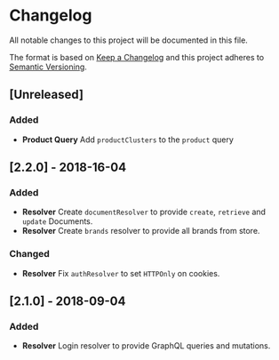 # Changelog

All notable changes to this project will be documented in this file.

The format is based on [Keep a Changelog](http://keepachangelog.com/en/1.0.0/)
and this project adheres to [Semantic Versioning](http://semver.org/spec/v2.0.0.html).

## [Unreleased]

### Added

* **Product Query** Add `productClusters` to the `product` query

## [2.2.0] - 2018-16-04

### Added

* **Resolver** Create `documentResolver` to provide `create`, `retrieve` and `update` Documents.
* **Resolver** Create `brands` resolver to provide all brands from store.

### Changed

* **Resolver** Fix `authResolver` to set `HTTPOnly` on cookies.

## [2.1.0] - 2018-09-04

### Added

* **Resolver** Login resolver to provide GraphQL queries and mutations.
